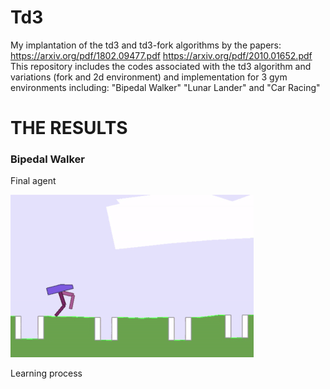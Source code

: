 # Td3
My implantation of the td3 and td3-fork algorithms by the papers: https://arxiv.org/pdf/1802.09477.pdf https://arxiv.org/pdf/2010.01652.pdf
This repository includes the codes associated with the td3 algorithm and variations (fork and 2d environment) and implementation for 3 gym environments including:
"Bipedal Walker" "Lunar Lander" and "Car Racing"
# THE RESULTS
### Bipedal Walker
Final agent

![](gifs_and_pictures/ezgif-3-406d081c9c.gif)

Learning process

